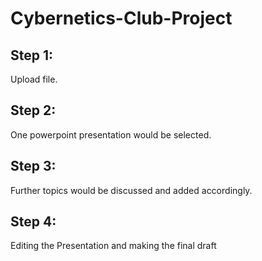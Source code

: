 # Cybernetics-Club-Project
## Step 1: 
Upload file.
## Step 2: 
One powerpoint presentation would be selected.
## Step 3: 
Further topics would be discussed and added accordingly.
## Step 4: 
Editing the Presentation and making the final draft
